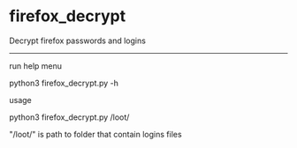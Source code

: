 # firefox_decrypt
Decrypt firefox passwords and logins

------------------------------------

run help menu

python3 firefox_decrypt.py -h

usage

python3 firefox_decrypt.py /loot/

"/loot/" is path to folder that contain logins files
